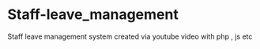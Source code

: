 # Staff-leave_management
Staff leave management system created via youtube video with php , js etc 
